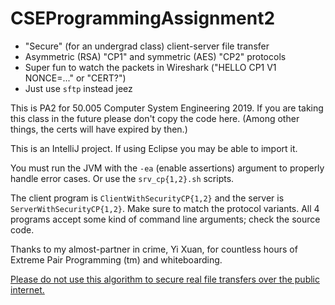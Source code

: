 # CSEProgrammingAssignment2

- "Secure" (for an undergrad class) client-server file transfer
- Asymmetric (RSA) "CP1" and symmetric (AES) "CP2" protocols
- Super fun to watch the packets in Wireshark ("HELLO CP1 V1 NONCE=..." or "CERT?")
- Just use `sftp` instead jeez

This is PA2 for 50.005 Computer System Engineering 2019. If you are taking this class in the future please don't copy the code
here. (Among other things, the certs will have expired by then.)

This is an IntelliJ project. If using Eclipse you may be able to import it.

You must run the JVM with the `-ea` (enable assertions) argument to properly handle error cases. Or use the `srv_cp{1,2}.sh` scripts.

The client program is `ClientWithSecurityCP{1,2}` and the server is `ServerWithSecurityCP{1,2}`. Make sure to match the protocol variants. All 4 programs accept some kind of command line arguments; check the source code.

Thanks to my almost-partner in crime, Yi Xuan, for countless hours of Extreme Pair Programming (tm) and whiteboarding.

[Please do not use this algorithm to secure real file transfers over the public internet.](https://security.stackexchange.com/questions/18197/why-shouldnt-we-roll-our-own)
